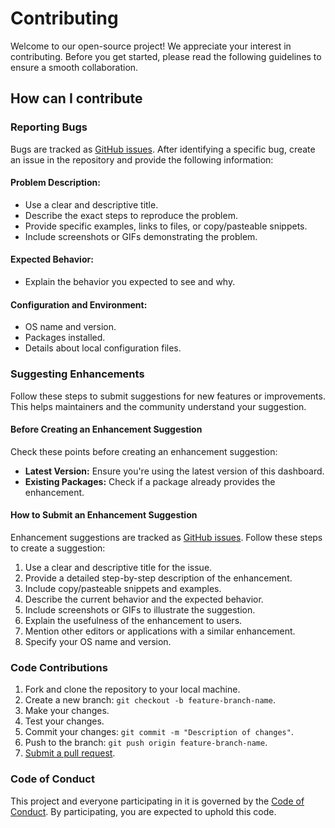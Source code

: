 # Contributing

Welcome to our open-source project! We appreciate your interest in contributing. Before you get started, please read the following guidelines to ensure a smooth collaboration.

## How can I contribute

### Reporting Bugs

Bugs are tracked as [GitHub issues](https://guides.github.com/features/issues/). After identifying a specific bug, create an issue in the repository and provide the following information:

#### Problem Description:

- Use a clear and descriptive title.
- Describe the exact steps to reproduce the problem.
- Provide specific examples, links to files, or copy/pasteable snippets.
- Include screenshots or GIFs demonstrating the problem.

#### Expected Behavior:

- Explain the behavior you expected to see and why.

#### Configuration and Environment:

- OS name and version.
- Packages installed.
- Details about local configuration files.

### Suggesting Enhancements

Follow these steps to submit suggestions for new features or improvements. This helps maintainers and the community understand your suggestion.

#### Before Creating an Enhancement Suggestion

Check these points before creating an enhancement suggestion:

- **Latest Version:** Ensure you're using the latest version of this dashboard.
- **Existing Packages:** Check if a package already provides the enhancement.

#### How to Submit an Enhancement Suggestion

Enhancement suggestions are tracked as [GitHub issues](https://guides.github.com/features/issues/). Follow these steps to create a suggestion:

1. Use a clear and descriptive title for the issue.
2. Provide a detailed step-by-step description of the enhancement.
3. Include copy/pasteable snippets and examples.
4. Describe the current behavior and the expected behavior.
5. Include screenshots or GIFs to illustrate the suggestion.
6. Explain the usefulness of the enhancement to users.
7. Mention other editors or applications with a similar enhancement.
8. Specify your OS name and version.

### Code Contributions

1. Fork and clone the repository to your local machine.
2. Create a new branch: `git checkout -b feature-branch-name`.
3. Make your changes.
4. Test your changes.
5. Commit your changes: `git commit -m "Description of changes"`.
6. Push to the branch: `git push origin feature-branch-name`.
7. [Submit a pull request](https://docs.github.com/en/pull-requests/collaborating-with-pull-requests/getting-started/best-practices-for-pull-requests).

### Code of Conduct

This project and everyone participating in it is governed by the [Code of Conduct](https://github.com/somyanagar/airbnb-dashboard/blob/main/CODE_OF_CONDUCT.md). By participating, you are expected to uphold this code. 
